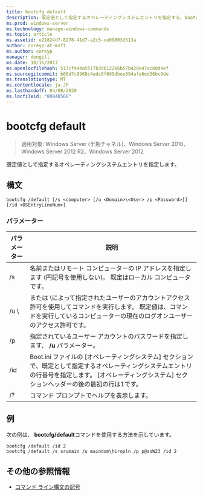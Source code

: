 ```yaml
---
title: bootcfg default
description: 既定値として指定するオペレーティングシステムエントリを指定する、bootcfg default の Windows コマンドに関するトピック。
ms.prod: windows-server
ms.technology: manage-windows-commands
ms.topic: article
ms.assetid: e21824d7-8278-41d7-a2c5-ce09803d513a
author: coreyp-at-msft
ms.author: coreyp
manager: dongill
ms.date: 10/16/2017
ms.openlocfilehash: 517cf444a5517b3d612266b57b428e47ac60d4ef
ms.sourcegitcommit: b00d7c8968c4adc8f699dbee694afe6ed36bc9de
ms.translationtype: MT
ms.contentlocale: ja-JP
ms.lasthandoff: 04/08/2020
ms.locfileid: "80848566"
---
```

# <a name="bootcfg-default"></a>bootcfg default

>適用対象: Windows Server (半期チャネル)、Windows Server 2016、Windows Server 2012 R2、Windows Server 2012

既定値として指定するオペレーティングシステムエントリを指定します。

## <a name="syntax"></a>構文
```
bootcfg /default [/s <computer> [/u <Domain>\<User> /p <Password>]] [/id <OSEntryLineNum>]
```
### <a name="parameters"></a>パラメーター

|      パラメーター       |                                                                                             説明                                                                                              |
|----------------------|------------------------------------------------------------------------------------------------------------------------------------------------------------------------------------------------------|
|    /s <computer>     |                                          名前またはリモート コンピューターの IP アドレスを指定します (円記号を使用しない)。 既定はローカル コンピュータです。                                          |
| /u <Domain>\\<User>  | <User> または <Domain>\\<User>によって指定されたユーザーのアカウントアクセス許可を使用してコマンドを実行します。 既定値は、コマンドを実行しているコンピューターの現在のログオンユーザーのアクセス許可です。 |
|    /p <Password>     |                                                        指定されているユーザー アカウントのパスワードを指定します、 **/u** パラメーター。                                                         |
| /id <OSEntryLineNum> | Boot.ini ファイルの [オペレーティングシステム] セクションで、既定として指定するオペレーティングシステムエントリの行番号を指定します。 [オペレーティングシステム] セクションヘッダーの後の最初の行は1です。  |
|          /?          |                                                                                 コマンド プロンプトでヘルプを表示します。                                                                                 |

## <a name="examples"></a><a name=BKMK_examples></a>例
次の例は、 **bootcfg/default**コマンドを使用する方法を示しています。
```
bootcfg /default /id 2
bootcfg /default /s srvmain /u maindom\hiropln /p p@ssW23 /id 2
```
## <a name="additional-references"></a>その他の参照情報
- [コマンド ライン構文の記号](command-line-syntax-key.md)
